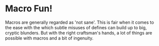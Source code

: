 # Macro Fun!

Macros are generally regarded as 'not sane'. This is fair when it comes to
the ease with the which subtle misuses of defines can build up to big,
cryptic blunders. But with the right craftsman's hands, a lot of things are
possible with macros and a bit of ingenuity.
